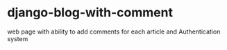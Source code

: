 # django-blog-with-comment
web page with ability to add comments for each article and Authentication system 
